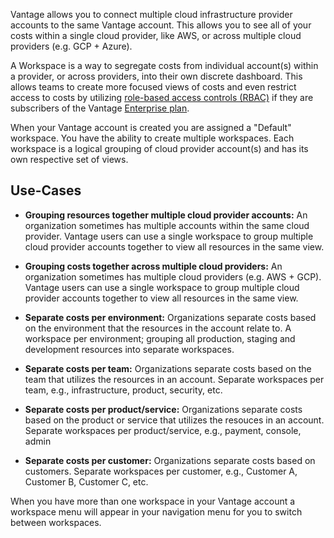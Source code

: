 
Vantage allows you to connect multiple cloud infrastructure provider accounts to the same Vantage account. This allows you to see all of your costs within a single cloud provider, like AWS, or across multiple cloud providers (e.g. GCP + Azure).

A Workspace is a way to segregate costs from individual account(s) within a provider, or across providers, into their own discrete dashboard. This allows teams to create more focused views of costs and even restrict access to costs by utilizing [role-based access controls (RBAC)](https://www.vantage.sh/features/team-management) if they are subscribers of the Vantage [Enterprise plan](https://www.vantage.sh/pricing).

When your Vantage account is created you are assigned a "Default" workspace. You have the ability to create multiple workspaces. Each workspace is a logical grouping of cloud provider account(s) and has its own respective set of views. 

## Use-Cases

* **Grouping resources together multiple cloud provider accounts:** An organization sometimes has multiple accounts within the same cloud provider. Vantage users can use a single workspace to group multiple cloud provider accounts together to view all resources in the same view. 

* **Grouping costs together across multiple cloud providers:** An organization sometimes has multiple cloud providers (e.g. AWS + GCP). Vantage users can use a single workspace to group multiple cloud provider accounts together to view all resources in the same view. 

* **Separate costs per environment:** Organizations separate costs based on the environment that the resources in the account relate to. A workspace per environment; grouping all production, staging and development resources into separate workspaces.

* **Separate costs per team:** Organizations separate costs based on the team that utilizes the resources in an account. Separate workspaces per team, e.g., infrastructure, product, security, etc.

* **Separate costs per product/service:** Organizations separate costs based on the product or service that utilizes the resouces in an account. Separate workspaces per product/service, e.g., payment, console, admin

* **Separate costs per customer:** Organizations separate costs based on customers. Separate workspaces per customer, e.g., Customer A, Customer B, Customer C, etc.


When you have more than one workspace in your Vantage account a workspace menu will appear in your navigation menu for you to switch between workspaces.